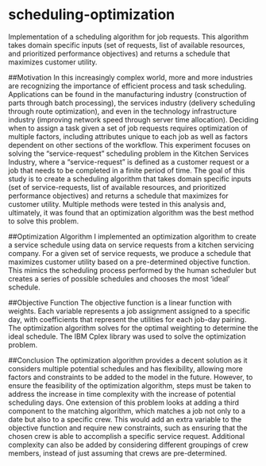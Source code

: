 # scheduling-optimization
Implementation of a scheduling algorithm for job requests. This algorithm takes domain specific inputs (set of requests, list of available resources, and prioritized performance objectives) and returns a schedule that maximizes customer utility.

##Motivation
In this increasingly complex world, more and more industries are recognizing the importance of efficient process and task scheduling. Applications can be found in the manufacturing industry (construction of parts through batch processing), the services industry (delivery scheduling through route optimization), and even in the technology infrastructure industry (improving network speed through server time allocation). Deciding when to assign a task given a set of job requests requires optimization of multiple factors, including attributes unique to each job as well as factors dependent on other sections of the workflow. This experiment focuses on solving the “service-request” scheduling problem in the Kitchen Services Industry, where a “service-request” is defined as a customer request or a job that needs to be completed in a finite period of time. The goal of this study is to create a scheduling algorithm that takes domain specific inputs (set of service-requests, list of available resources, and prioritized performance objectives) and returns a schedule that maximizes for customer utility. Multiple methods were tested in this analysis and, ultimately, it was found that an optimization algorithm was the best method to solve this problem.

##Optimization Algorithm
I implemented an optimization algorithm to create a service schedule using data on service requests from a kitchen servicing company. For a given set of service requests, we produce a schedule that maximizes customer utility based on a pre-determined objective function. This mimics the scheduling process performed by the human scheduler but creates a series of possible schedules and chooses the most ‘ideal’ schedule. 

##Objective Function
The objective function is a linear function with weights. Each variable represents a job assignment assigned to a specific day, with coefficients that represent the utilities for each job-day pairing. The optimization algorithm solves for the optimal weighting to determine the ideal schedule.
The IBM Cplex library was used to solve the optimization problem.

##Conclusion
The optimization algorithm provides a decent solution as it considers multiple potential schedules and has flexibility, allowing more factors and constraints to be added to the model in the future. However, to ensure the feasibility of the optimization algorithm, steps must be taken to address the increase in time complexity with the increase of potential scheduling days. 
One extension of this problem looks at adding a third component to the matching algorithm, which matches a job not only to a date but also to a specific crew. This would add an extra variable to the objective function and require new constraints, such as ensuring that the chosen crew is able to accomplish a specific service request. Additional complexity can also be added by considering different groupings of crew members, instead of just assuming that crews are pre-determined.

